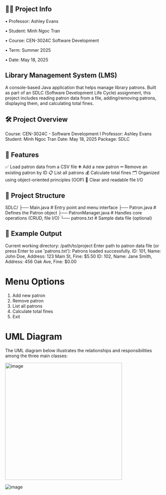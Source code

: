 ## 👨‍🏫 Project Info
•	Professor: Ashley Evans

•	Student: Minh Ngoc Tran

•	Course: CEN-3024C Software Development

•	Term: Summer 2025

•	Date: May 18, 2025

## Library Management System (LMS)
A console-based Java application that helps manage library patrons. Built as part of an SDLC (Software Development Life Cycle) assignment, this project includes reading patron data from a file, adding/removing patrons, displaying them, and calculating total fines.

## 🛠️ Project Overview
Course: CEN-3024C - Software Development I
Professor: Ashley Evans
Student: Minh Ngoc Tran
Date: May 18, 2025
Package: SDLC

## 📁 Features
✅ Load patron data from a CSV file
➕ Add a new patron
➖ Remove an existing patron by ID
📋 List all patrons
💰 Calculate total fines
🗂 Organized using object-oriented principles (OOP)
📄 Clear and readable file I/O

## 🧩 Project Structure
SDLC/
├── Main.java            # Entry point and menu interface
├── Patron.java          # Defines the Patron object
├── PatronManager.java   # Handles core operations (CRUD, file I/O)
└── patrons.txt          # Sample data file (optional)

## 🧪 Example Output
Current working directory: /path/to/project
Enter path to patron data file (or press Enter to use 'patrons.txt'): 
Patrons loaded successfully.
ID: 101, Name: John Doe, Address: 123 Main St, Fine: $5.50
ID: 102, Name: Jane Smith, Address: 456 Oak Ave, Fine: $0.00

# Menu Options 
1. Add new patron
2. Remove patron
3. List all patrons
4. Calculate total fines
5. Exit

# UML Diagram
The UML diagram below illustrates the relationships and responsibilities among the three main classes:

 <img width="377" alt="image" src="https://github.com/user-attachments/assets/b6482e35-0bf3-4181-9b6c-c62203354981" />



![image](https://github.com/user-attachments/assets/5c67d3d6-88ea-4024-ad54-fbc6c3f981dc)
